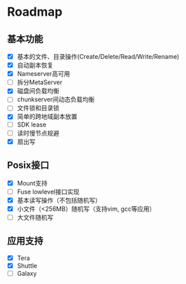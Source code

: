 # Roadmap

## 基本功能
- [x] 基本的文件、目录操作(Create/Delete/Read/Write/Rename)
- [x] 自动副本恢复
- [x] Nameserver高可用
- [ ] 拆分MetaServer
- [x] 磁盘间负载均衡
- [ ] chunkserver间动态负载均衡
- [ ] 文件锁和目录锁
- [x] 简单的跨地域副本放置
- [ ] SDK lease
- [ ] 读时慢节点规避
- [x] 扇出写

## Posix接口
- [x] Mount支持
- [ ] Fuse lowlevel接口实现
- [x] 基本读写操作（不包括随机写）
- [x] 小文件（<256MB）随机写（支持vim, gcc等应用）
- [ ] 大文件随机写

## 应用支持
- [x] Tera
- [x] Shuttle
- [ ] Galaxy 
